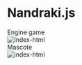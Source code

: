 # Nandraki.js
Engine game</br>
<img src="https://i.ibb.co/k6pMWgQ/index-html.png" alt="index-html" border="0"></br>
Mascote</br>
<img src="https://github.com/ronanbastos/Nandraki.js/blob/main/nandraki-engine-js/mascote.png?raw=true" alt="index-html" border="0">
</br></p>
<!DOCTYPE html>
<html>
<head>
</head>
<body>


<player id="player"></player>
<chao id="chao"></chao>
<item id="power">

</item>
<parede id="parede"></parede>

<script>
       
                            
class Nandraki {
    constructor(obj,id,txt) {
        this.obj = obj;
        this.id = id;
	this.txt = txt;	
	document.body.innerHTML += '<'+this.obj+' id="'+this.id+'">'+txt+'</'+this.obj+'>';
	this.obj = document.getElementById(this.id);	
	return obj;
    }

    static create_obj(obj,id,width,height,top,left) {
        obj = document.getElementById(id);
	obj.style.width = width;
	obj.style.height = height;
	obj.style.border = "solid 1px";
	obj.style.top = top;
	obj.style.left = left;
	obj.style.position = 'absolute';
	
    }
    static create_ui(obj,id,width,height,top,left) {
        obj = document.getElementById(id);
	obj.style.width = width;
	obj.style.height = height;
	obj.style.top = top;
	obj.style.left = left;
	obj.style.position = 'absolute';
	
    }	
  	 	
}

const parede_1 = new  Nandraki("parede","parede1","");
Nandraki.create_obj(parede_1.obj,parede_1.id,"10px","500px","50px","535px");

const lifebarra = new  Nandraki("barra","life","");
Nandraki.create_obj(lifebarra.obj,lifebarra.id,"100px","5px","15px","10px");

lifebarra.obj.style.background = "red";
const lifebarra2 = new  Nandraki("barra2","life2","");
Nandraki.create_obj(lifebarra2.obj,lifebarra2.id,"100px","5px","15px","10px");

const txt = new Nandraki("h6","text","Pontos:");
Nandraki.create_ui(txt.obj,txt.id,"0px","0px","0px","50px");
ui_ponto = document.getElementById(txt.id);

const txt_pontos = new Nandraki("h6","pontos","0");
Nandraki.create_ui(txt_pontos.obj,txt_pontos.id,"0px","0px","0px","90px");
pontos=100;


barralife= document.getElementById(lifebarra.id);
ui_ponto = document.getElementById(txt_pontos.id);
player = document.getElementById("player");
chao = document.getElementById("chao");
item = document.getElementById("power");
parede = document.getElementById("parede");
parede1 = document.getElementById(parede_1.id);



item.style.width = "30px";
item.style.height = "30px";
item.style.border = "solid 1.5px";
item.style.top = '50px';
item.style.left = '150px';
item.style.position = 'absolute';
topAtual2 = parseInt(item.style.top, 10);
leftAtual2 =  parseInt(item.style.left, 10);
gravidade2=1;
velocidade2=1;


chao.style.width = "500px";
chao.style.height = "10px";
chao.style.border = "solid 1.5px";
chao.style.top = '550px';
chao.style.left = '45px';
chao.style.position = 'absolute';
topAtual1 = parseInt(chao.style.top, 10);

parede.style.border = "solid 1.5px";
parede.style.width = "10px";
parede.style.height = "500px";
parede.style.top = '50px';
parede.style.left = '40px';
parede.style.position = 'absolute';



player.style.position = 'absolute';
player.style.top = '100px';
player.style.left = '60px';
player.style.background='url("player.png") no-repeat -112px -16px';
player.style.width="17px";
player.style.height= "18px";
velocidade=1;
gravidade =1;
lefts = 0;
pulo = false;
vida = 5;
esquerda=false;
direita=false;
leftAtual =  parseInt(player.style.left, 10);
topAtual = parseInt(player.style.top, 10);
frame=1;
variavel = {};
duplo_pulo=0;
tecla="";

function corre() {
    frame++;
    if (frame == 6) frame = 1;
    if(frame==1){
	    player.style.background='url("player.png") no-repeat -112px -46px';
	    player.style.width="17px";
	    player.style.height= "16px";
    }
    if(frame==2){
	    player.style.background='url("player.png") no-repeat -144px -47px';
	    player.style.width="17px";
	    player.style.height= "17px";

    }
    if(frame==3){
            player.style.background='url("player.png") no-repeat -176px -49px';
	    player.style.width="17px";
	    player.style.height= "17px";

    }
   if(frame==4){
            player.style.background='url("player.png") no-repeat -16px -80px';
	    player.style.width="17px";
	    player.style.height= "17px";

    }
    if(frame==5){
    
	    player.style.background='url("player.png") no-repeat -48px -80px';
	    player.style.width="17px";
	    player.style.height= "18px";
    }
    if(frame==6){
            player.style.background='url("player.png") no-repeat -80px -80px;';
	    player.style.width="17px";
	    player.style.height= "18px";

    }			 
					
}


game = {
    moveX : function(nome,left,grav){
	alert("test");
    },
    scaleX:function(id,valor){
	let obj = document.getElementById(id);
	obj.style.transform="scaleX("+valor+")";	 
    },
    	
    move_mouse: function(id){
	
	dragElement(document.getElementById(id));

	function dragElement(elmnt) {
	  var pos1 = 0, pos2 = 0, pos3 = 0, pos4 = 0;
	  if (document.getElementById(elmnt.id + "header")) {
	    document.getElementById(elmnt.id + "header").onmousedown = dragMouseDown;
	  } else {
	    elmnt.onmousedown = dragMouseDown;
	  }

	  function dragMouseDown(e) {
	    e = e || window.event;
	    e.preventDefault();
	    pos3 = e.clientX;
	    pos4 = e.clientY;
	    document.onmouseup = closeDragElement;
	    document.onmousemove = elementDrag;
	  }

	  function elementDrag(e) {
	    e = e || window.event;
	    e.preventDefault();
	  
	    pos1 = pos3 - e.clientX;
	    pos2 = pos4 - e.clientY;
	    pos3 = e.clientX;
	    pos4 = e.clientY;
	 
	    elmnt.style.top = (elmnt.offsetTop - pos2) + "px";
	    elmnt.style.left = (elmnt.offsetLeft - pos1) + "px";
	  }

	  function closeDragElement() {
	   
	    document.onmouseup = null;
	    document.onmousemove = null;
	  }
	}
    },
    click_touch:function(id,func){
     	
    document.getElementById(id).innerHTML +='<touch ontouchstart="'+func+'(event)" ontouchend="'+func+'(event)"></touch>';	
     

    },
    set_text: function (id,txt){
      let h = document.getElementById(id);
      return h.innerHTML = txt;	
    },	
    move_touch:function(id){
	
	var dom = {
    container: document.body,
    drag: document.getElementById(id),
	}
	var container = {
	    x: dom.container.getBoundingClientRect().left,
	    y: dom.container.getBoundingClientRect().top,
	    w: dom.container.getBoundingClientRect().width,
	    h: dom.container.getBoundingClientRect().height
	}
	var drag = {
	    w: dom.drag.offsetWidth,
	    h: dom.drag.offsetHeight
	}

	target = null;

	document.body.addEventListener('touchstart', handleTouchStart, false);
	document.body.addEventListener('touchmove', handleTouchMove, false);
	document.body.addEventListener('touchend', handleTouchEnd, false);
	document.body.addEventListener('touchcancel', handleTouchCancel, false);

	function handleTouchStart(e) {
	    if (e.touches.length == 1) {
		var touch = e.touches[0];
		target = touch.target;
	    }
	}
	function handleTouchMove(e) {
	    if (e.touches.length == 1) {
		if(target ===  dom.drag) {
		    moveDrag(e);
		}
	    }
	}
	function handleTouchEnd(e) {
	    if (e.touches.length == 0) { // User just took last finger off screen
		target = null;
	    }
	}
	function handleTouchCancel(e) {
	    return;
	}

	function moveDrag(e) {
	    var touch = e.touches[0];
	    var posX = touch.pageX - container.x - drag.w / 2;
	   
	    

	    dom.drag.style.left = posX + "px";
	    
	}		
    },	
    key_move:function(id,key,key_type,sty,valor,s){
	const nome = document.getElementById(id);
	nome.style.position="absolute";
	document.addEventListener(key_type, function(event) {
	  if (event.keyCode == key) {
	    if(s == "-"){ 	
	    	nome.style.sty = nome.getBoundingClientRect().sty - valor + 'px';
	    }else{
	      nome.style.sty = nome.getBoundingClientRect().sty + valor + 'px';
	    }
	  }
	});
    },
    opacity: function(ob,op){
      let obj = document.getElementById(ob); 	
      obj.style.opacity=op;

   },				 
   camera_2d: function(player){


   },	
   variavel : function(n,v){
	var nome = n;	
	variavel[nome] = v;

    },	
   create_obj : function(obj,id){
		
	document.body.innerHTML += '<'+obj+' id="'+id+'">'+'</'+obj+'>';

    },	
   add_in_obj:function(obj,add){
	document.getElementById(obj).appendChild(document.getElementById(add));	
    },
   id_in_obj:function(obj,nome){
	document.querySelector(obj).id +=" "+nome;
    },		
    camada:function(player,num){
	let obj = document.getElementById(player);	
	obj.style.zIndex=num;
    }, 	
    kill_free : function(player){
	let obj = document.getElementById(player);
	obj.remove();
    },
    calculecolid: function(min0, max0, min1, max1) {
    return Math.max(min0, max0) >= Math.min(min1, max1) && Math.min(min0, max0) <= Math.max(min1, max1)
    },
    
    colidir : function (r0, r1) {
    	return game.calculecolid(r0.left, r0.right, r1.left, r1.right) && game.calculecolid(r0.top, r0.bottom,r1.top, r1.bottom);
    },	
    coord : function(obj){
	return obj.getBoundingClientRect();  

    },
    	
    start : function() {
	
	game.move_touch("parede");
	chaolocal=game.coord(chao);
        playerlocal=game.coord(player);
	powerlocal=game.coord(item);
	paredelocal=game.coord(parede);
	parede1local=game.coord(parede1);

	check_item_in_chao=  game.colidir(chaolocal, powerlocal);
	check_item_in_player=  game.colidir(playerlocal, powerlocal);
	check_parede_in_player=  game.colidir(paredelocal,playerlocal);
	check_parede1_in_player=  game.colidir(parede1local,playerlocal);
	area = powerlocal.width*powerlocal.height;

	
	if(check_parede1_in_player==true){	
		
		lefts = lefts - 1.5;
		
	
		
				
	}else{
	
	player.style.left = (leftAtual + lefts) + 'px'; 
	}

	///item check
	if(powerlocal.right == playerlocal.right){
	 //alert(powerlocal.top +" = "+playerlocal.top );
	  let obj = document.getElementById("life");
	  obj.style.background="red";	
	  obj.style.width -= "5px"		
	}
			
	if( powerlocal.left*2-25 <  playerlocal.left*2 && powerlocal.top < playerlocal.top && pulo==false){		
			
		        //lefts = lefts - 10;
		 	//game.set_text(txt_pontos.id,pontos+1);	
			//game.kill_free("power");
			
			game.camada("player",2); 
			game.camada("power",1); 
		}
	if(check_item_in_player){
		
		pontos-=0.05;	
		Nandraki.create_obj(lifebarra.obj,lifebarra.id,pontos+"px","5px","15px","10px");	
		//alert("vida =" + vida);
		//vida -= 1;
		//if(vida <= 0){
		//game.kill_free("player");
			
	
	}else{

	
	}
	if(check_item_in_chao==true ){	
		
		item.style.top = (topAtual2 + gravidade2 ) + 'px';
			
	}else{
		
	gravidade2 += velocidade2;
		item.style.top = (topAtual2 + gravidade2) + 'px';

        }
		
	///____________
	//player check
	if(game.colidir(chaolocal, playerlocal)){	
		
				
		player.style.left = (leftAtual + lefts) + 'px'; // desloca 5px para a direita	
		player.style.top = (topAtual + velocidade ) + 'px';
		pulo=false;
				
				
	}
	else if(game.colidir(powerlocal, playerlocal)){	
		
				
		player.style.left = (leftAtual + lefts) + 'px'; // desloca 5px para a direita	
		player.style.top = (topAtual + velocidade ) + 'px';
		pulo=false;
				
	}	
	else{
	
	pulo=true;
	if(pulo==true){	
	 if(duplo_pulo == 0 && check_item_in_chao==false ){
		velocidade += gravidade;
		player.style.top = (topAtual + velocidade) + 'px';
		player.style.left = (leftAtual + lefts) + 'px';
			
	 } 

		
	velocidade += gravidade;
	player.style.top = (topAtual + velocidade) + 'px';
	player.style.left = (leftAtual + lefts) + 'px';
	
	
	
	   }	
	  }
	///____________
	///parede check
	if(check_parede_in_player==true){	
		
		lefts = lefts + 0.5;	
		
				
	}else{
	
	player.style.left = (leftAtual + lefts) + 'px'; 
	}
	


	},

     update : function(jogo,fps) {
		
		return setInterval(jogo,fps);
	
	}, 	
}
   
document.querySelector('body').addEventListener('keydown', function(event) {
tecla = event.keyCode;
var esquerda =true;
var direita =true;
	if(tecla == 13) {
	 
	 // tecla ENTER
		
	}
        if(tecla == 27) {
	 // tecla ESC
	 
		
	}
	if(tecla == 65) {
	 corre();
		
	 // seta pra ESQUERDA
	if(check_parede_in_player == true){	
		esquerda = true;
		lefts = lefts + 0;
		pulo=false;
		
			
	}		
		
	else{	
	lefts = lefts - 1.5;
	
	player.style.transform="scaleX(-1)";
	}	
	}
         if(tecla == 87) {
				
	 	
		if(pulo==false){
		
	     	if(topAtual  >=500){
		 velocidade -=150;	
		 player.style.top = (topAtual + velocidade) + 'px';
		 player.style.left = (leftAtual + lefts) + 'px';
                 }
		 if(topAtual >=490){
		  velocidade -=150;	
		  player.style.bottom = (topAtual + velocidade) + 'px';
	          player.style.left = (leftAtual + lefts) + 'px';
                 }
	 	 if(topAtual >=350){
		  velocidade -=150;	
		 player.style.top = (topAtual + velocidade) + 'px';
		 player.style.left = (leftAtual + lefts) + 'px';
                 }
		 if(topAtual >=250){
		 velocidade -=150;	
		 player.style.bottom = (topAtual + velocidade) + 'px';
		 player.style.left = (leftAtual + lefts) + 'px';
                 }
		 if(topAtual >=-200){
		 velocidade -=150;	
		 player.style.top = (topAtual + velocidade) + 'px';
		 player.style.left = (leftAtual + lefts) + 'px';
                 }
		
		}		
	 // seta pra CIMA
	} 
        if(tecla == 68) {
	 // seta pra DIREITA
	
	corre();
	if(check_parede_in_player==true){	
		direita =true;
		lefts = lefts - 0;
		pulo=false;
		
				
	}
	else{	
		lefts = lefts + 1.5;
		
		player.style.transform="scaleX(1)";
	}
	} 
        if(tecla == 40) {
	
 
	}
});


function countTouches(event){
  var x = event.targetTouches.length;
  alert(x);
}
game.click_touch("power",countTouches);
game.update(game.start,5);


</script>



</body>
</html>
